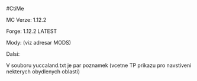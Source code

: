 #CtiMe

MC Verze: 
1.12.2

Forge: 
1.12.2 LATEST

Mody: 
(viz adresar MODS)

Dalsi:

V souboru yuccaland.txt je par poznamek (vcetne TP prikazu pro navstiveni nekterych obydlenych oblasti)

